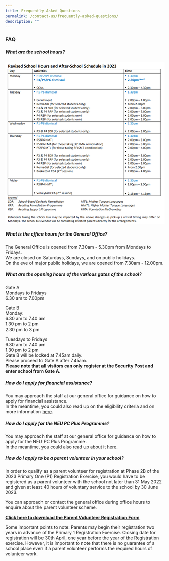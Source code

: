 ```yaml
---
title: Frequently Asked Questions
permalink: /contact-us/frequently-asked-questions/
description: ""
---
```

### **FAQ**
##### **What are the school hours?**
![](/images/school%20hours%202023.png)

##### **What is the office hours for the General Office?**
The General Office is opened from 7.30am - 5.30pm from Mondays to Fridays.<br>
We are closed on Saturdays, Sundays, and on public holidays.<br>
On the eve of major public holidays, we are opened from 7.30am - 12.00pm.

##### **What are the opening hours of the various gates of the school?**
Gate A<br>
Mondays to Fridays <br>
6.30 am to 7.00pm
  
Gate B<br>
Monday:&nbsp;  
6.30 am to 7.40 am <br>
1.30 pm to 2 pm <br>  2.30 pm to 3 pm  <br> 
  
Tuesdays to Fridays  
6.30 am to 7.40 am<br>
1.30 pm to 2 pm<br> 
Gate B will be locked at 7.45am daily. <br>
Please proceed to Gate A after 7.45am. <br>
 **Please note that all visitors can only register at the Security Post and enter school from Gate A.**


##### **How do I apply for financial assistance?**
You may approach the staff at our general office for guidance on how to apply for financial assistance.  
In the meantime, you could also read up on the eligibility criteria and on more information&nbsp;[here](https://www.moe.gov.sg/financial-matters/financial-assistance).

##### **How do I apply for the NEU PC Plus Programme?**
You may approach the staff at our general office for guidance on how to apply for the NEU PC Plus Programme.  
In the meantime, you could also read up about it&nbsp;[here](https://www.imda.gov.sg/dah).

##### **How do I apply to be a parent volunteer in your school?**
In order to qualify as a parent volunteer for registration at Phase 2B of the 2023 Primary One (P1) Registration Exercise, you would have to be registered as a parent volunteer with the school not later than 31 May 2022 and given at least 40 hours of voluntary service to the school by 30 June 2023.

You can approach or contact the general office during office hours to enquire about the parent volunteer scheme.

**[Click here to download the Parent Volunteer Registration Form](/files/TGPS%20PV%20Registration%20form.pdf)**

Some important points to note:
Parents may begin their registration two years in advance of the Primary 1 Registration Exercise. Closing date for registration will be 30th April, one year before the year of the Registration exercise. However, it is important to note that there is no guarantee of a school place even if a parent volunteer performs the required hours of volunteer work.